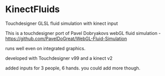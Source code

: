 # KinectFluids
Touchdesigner GLSL fluid simulation with kinect input

This is a touchdesigner port of Pavel Dobryakovs webGL fluid simulation - https://github.com/PavelDoGreat/WebGL-Fluid-Simulation

runs well even on integrated graphics.

developed with Touchdesigner v99 and a kinect v2

added inputs for 3 people, 6 hands.  you could add more though.
